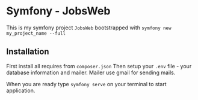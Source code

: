 # Symfony - JobsWeb

This is my symfony project `JobsWeb` bootstrapped with `symfony new my_project_name --full`

## Installation

First install all requires from `composer.json`
Then setup your `.env` file - your database information and mailer. Mailer use gmail for sending mails.

When you are ready type `symfony serve` on your terminal to start application.
